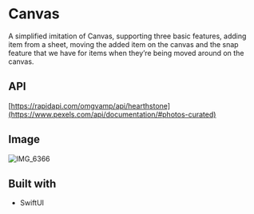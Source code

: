# Canvas

A simplified imitation of Canvas, supporting three basic features, adding item from a sheet, moving the added item on the canvas and the snap feature that we have for items when they’re being moved around on the canvas.

## API
[https://rapidapi.com/omgvamp/api/hearthstone](https://www.pexels.com/api/documentation/#photos-curated)

## Image

![IMG_6366](https://github.com/user-attachments/assets/224a6704-fcb2-4f30-aa44-5902e06fb68e)

## Built with

* SwiftUI


